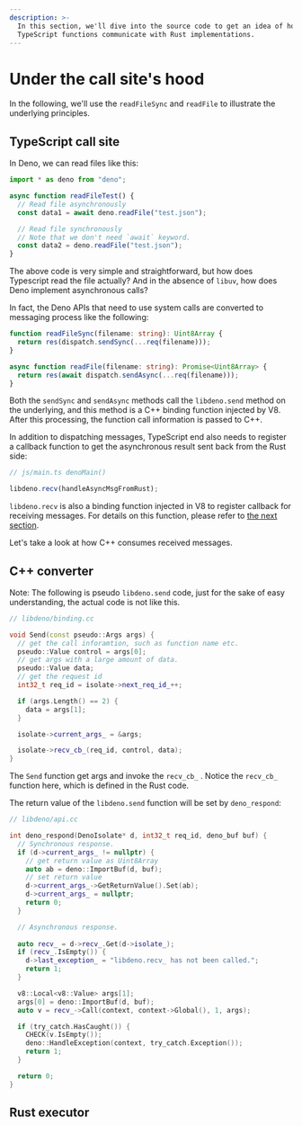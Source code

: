 ```yaml
---
description: >-
  In this section, we'll dive into the source code to get an idea of how
  TypeScript functions communicate with Rust implementations.
---
```


# Under the call site's hood

In the following, we'll use the `readFileSync` and `readFile` to illustrate the underlying principles.

## TypeScript call site

In Deno, we can read files like this:

```typescript
import * as deno from "deno";

async function readFileTest() {
  // Read file asynchronously
  const data1 = await deno.readFile("test.json");

  // Read file synchronously
  // Note that we don't need `await` keyword.
  const data2 = deno.readFile("test.json");
}
```

The above code is very simple and straightforward, but how does Typescript read the file actually? And in the absence of `libuv`, how does Deno implement asynchronous calls?

In fact, the Deno APIs that need to use system calls are converted to messaging process like the following:

```typescript
function readFileSync(filename: string): Uint8Array {
  return res(dispatch.sendSync(...req(filename)));
}

async function readFile(filename: string): Promise<Uint8Array> {
  return res(await dispatch.sendAsync(...req(filename)));
}
```

Both the `sendSync` and `sendAsync` methods call the `libdeno.send` method on the underlying, and this method is a C++ binding function injected by V8. After this processing, the function call information is passed to C++. 

In addition to dispatching messages, TypeScript end also needs to register a callback function to get the asynchronous result sent back from the Rust side:

```typescript
// js/main.ts denoMain()

libdeno.recv(handleAsyncMsgFromRust);
```

`libdeno.recv` is also a binding function injected in V8 to register callback for receiving messages. For details on this function, please refer to [the next section](https://denolib.gitbook.io/guide/~/drafts/-LUtKIIrxNaQMXGyMSgw/primary/advanced/process-lifecycle#rust-main-entry-point).

Let's take a look at how C++ consumes received messages.

## C++ converter

Note: The following is pseudo `libdeno.send` code, just for the sake of easy understanding, the actual code is not like this.

```cpp
// libdeno/binding.cc

void Send(const pseudo::Args args) {
  // get the call inforamtion, such as function name etc.
  pseudo::Value control = args[0];
  // get args with a large amount of data.
  pseudo::Value data;
  // get the request id
  int32_t req_id = isolate->next_req_id_++;

  if (args.Length() == 2) {
    data = args[1];
  }

  isolate->current_args_ = &args;

  isolate->recv_cb_(req_id, control, data);
}
```

The `Send` function get args and invoke the `recv_cb_` . Notice the `recv_cb_` function here, which is defined in the Rust code.

The return value of the `libdeno.send` function will be set by `deno_respond`:

```cpp
// libdeno/api.cc

int deno_respond(DenoIsolate* d, int32_t req_id, deno_buf buf) {
  // Synchronous response.
  if (d->current_args_ != nullptr) {
    // get return value as Uint8Array
    auto ab = deno::ImportBuf(d, buf);
    // set return value
    d->current_args_->GetReturnValue().Set(ab);
    d->current_args_ = nullptr;
    return 0;
  }

  // Asynchronous response.
  
  auto recv_ = d->recv_.Get(d->isolate_);
  if (recv_.IsEmpty()) {
    d->last_exception_ = "libdeno.recv_ has not been called.";
    return 1;
  }

  v8::Local<v8::Value> args[1];
  args[0] = deno::ImportBuf(d, buf);
  auto v = recv_->Call(context, context->Global(), 1, args);

  if (try_catch.HasCaught()) {
    CHECK(v.IsEmpty());
    deno::HandleException(context, try_catch.Exception());
    return 1;
  }

  return 0;
}
```



## Rust executor



